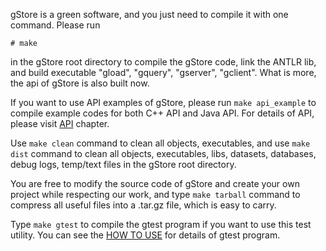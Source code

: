 gStore is a green software, and you just need to compile it with one command. Please run

`# make` 

in the gStore root directory to compile the gStore code, link the ANTLR lib, and build executable "gload", "gquery", "gserver", "gclient". What is more, the api of gStore is also built now.

If you want to use API examples of gStore, please run `make api_example` to compile example codes for both C++ API and Java API. For details of API, please visit [API](API.md) chapter.

Use `make clean` command to clean all objects, executables, and use `make dist` command to clean all objects, executables, libs, datasets, databases, debug logs, temp/text files in the gStore root directory.

You are free to modify the source code of gStore and create your own project while respecting our work, and type `make tarball` command to compress all useful files into a .tar.gz file, which is easy to carry.

Type `make gtest` to compile the gtest program if you want to use this test utility. You can see the [HOW TO USE](USAGE.md) for details of gtest program.

